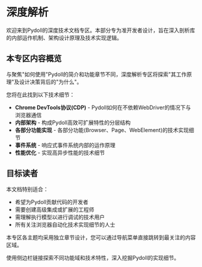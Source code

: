 # 深度解析

欢迎来到Pydoll的深度技术文档专区。本部分专为准开发者设计，旨在深入剖析库的内部运作机制、架构设计原理及技术实现逻辑。

## 本专区内容概览

与聚焦"如何使用"Pydoll的简介和功能章节不同，深度解析专区将探索"其工作原理"及设计决策背后的"为什么"。

您将在此找到以下技术细节：

- **Chrome DevTools协议(CDP)** - Pydoll如何在不依赖WebDriver的情况下与浏览器通信
- **内部架构** - 构成Pydoll高效可扩展特性的分层结构
- **各部分功能实现** - 各部分功能(Browser、Page、WebElement)的技术实现细节
- **事件系统** - 响应式事件系统内部的运作原理
- **性能优化** - 实现高异步性能的技术细节

## 目标读者

本文档特别适合：

- 希望为Pydoll贡献代码的开发者
- 需要创建高级集成或扩展的工程师
- 需理解执行模型以进行调试的技术用户
- 所有关注浏览器自动化技术实现细节的人士

本专区各主题均采用独立章节设计，您可以通过导航菜单直接跳转到最关注的内容区域。

使用侧边栏链接探索不同功能域和技术特性，深入挖掘Pydoll的实现细节。